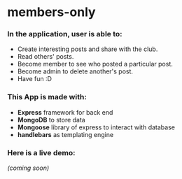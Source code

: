 # members-only

### In the application, user is able to:
<ul>
	<li>Create interesting posts and share with the club.</li>
	<li>Read others' posts.</li>
	<li>Become member to see who posted a particular post.</li>
	<li>Become admin to delete another's post.</li>
	<li>Have fun :D</li>
</ul> 

### This App is made with:
<ul>
  <li><b>Express</b> framework for back end</li>
  <li><b>MongoDB</b> to store data</li>
  <li><b>Mongoose</b> library of express to interact with database</li>
  <li><b>handlebars</b> as templating engine</li>
</ul>

### Here is a live demo:
*(coming soon)*